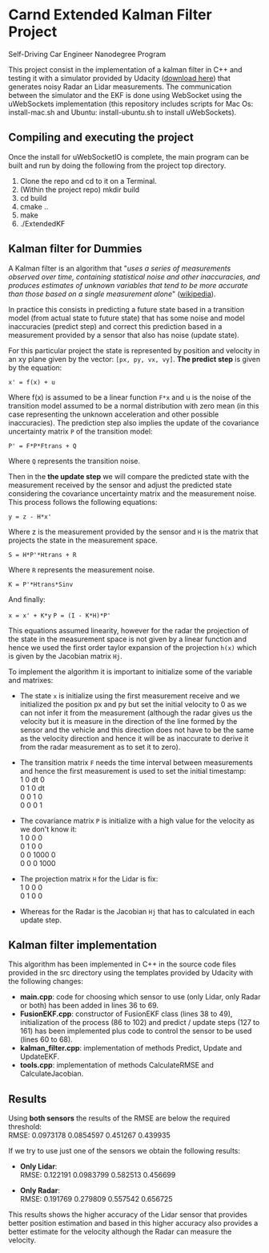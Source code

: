 # Carnd Extended Kalman Filter Project

Self-Driving Car Engineer Nanodegree Program

This project consist in the implementation of a kalman filter in C++ and testing it with a simulator provided by Udacity ([download here](https://github.com/udacity/self-driving-car-sim/releases)) that generates noisy Radar an Lidar measurements. The communication between the simulator and the EKF is done using WebSocket using the uWebSockets implementation (this repository includes scripts for Mac Os: install-mac.sh and Ubuntu: install-ubuntu.sh to install uWebSockets).


## Compiling and executing the project

Once the install for uWebSocketIO is complete, the main program can be built and run by doing the following from the project top directory.

1. Clone the repo and cd to it on a Terminal.
2. (Within the project repo) mkdir build
3. cd build
4. cmake ..
5. make
6. ./ExtendedKF

## Kalman filter for Dummies

A Kalman filter is an algorithm that "_uses a series of measurements observed over time, containing statistical noise and other inaccuracies, and produces estimates of unknown variables that tend to be more accurate than those based on a single measurement alone_" ([wikipedia](https://en.wikipedia.org/wiki/Kalman_filter)).

In practice this consists in predicting a future state based in a transition model (from actual state to future state) that has some noise and model inaccuracies (predict step) and correct this prediction based in a measurement provided by a sensor that also has noise (update state). 

For this particular project the state is represented by position and velocity in an xy plane given by the vector: `[px, py, vx, vy]`. **The predict step** is given by the equation:

`x' = f(x) + u`

Where f(x) is assumed to be a linear function `F*x` and u is the noise of the transition model assumed to be a normal distribution with zero mean (in this case representing the unknown acceleration and other possible inaccuracies).
The prediction step also implies the update of the covariance uncertainty matrix `P` of the transition model:

`P' = F*P*Ftrans + Q`

Where `Q` represents the transition noise.

Then in the **the update step** we will compare the predicted state with the measurement received by the sensor and adjust the predicted state considering the covariance uncertainty matrix and the measurement noise. This process follows the following equations:

`y = z - H*x'`

Where z is the measurement provided by the sensor and `H` is the matrix that projects the state in the measurement space.

`S = H*P'*Htrans + R`

Where `R` represents the measurement noise.

`K = P'*Htrans*Sinv`

And finally:

`x = x' + K*y`
`P = (I - K*H)*P'`

This equations assumed linearity, however for the radar the projection of the state in the measurement space is not given by a linear function and hence we used the first order taylor expansion of the projection `h(x)` which is given by the Jacobian matrix `Hj`.

To implement the algorithm it is important to initialize some of the variable and matrixes:
- The state `x` is initialize using the first measurement receive and we initialized the position px and py but set the initial velocity to 0 as we can not infer it from the measurement (although the radar gives us the velocity but it is measure in the direction of the line formed by the sensor and the vehicle and this direction does not have to be the same as the velocity direction and hence it will be as inaccurate to derive it from the radar measurement as to set it to zero).
- The transition matrix `F` needs the time interval between measurements and hence the first measurement is used to set the initial timestamp:  
1    0   dt    0  
0    1    0   dt  
0    0    1    0  
0    0    0    1  

- The covariance matrix `P` is initialize with a high value for the velocity as we don't know it:  
1    0    0    0  
0    1    0    0  
0    0 1000    0  
0    0    0 1000  

- The projection matrix `H` for the Lidar is fix:  
1    0    0    0  
0    1    0    0  

- Whereas for the Radar is the Jacobian `Hj` that has to calculated in each update step.


## Kalman filter implementation

This algorithm has been implemented in C++ in the source code files provided in the src directory using the templates provided by Udacity with the following changes:
- **main.cpp**: code for choosing which sensor to use (only Lidar, only Radar or both) has been added in lines 36 to 69.
- **FusionEKF.cpp**: constructor of FusionEKF class (lines 38 to 49), initialization of the process (86 to 102) and predict / update steps (127 to 161) has been implemented plus code to control the sensor to be used (lines 60 to 68).
- **kalman\_filter.cpp**: implementation of methods Predict, Update and UpdateEKF.
- **tools.cpp**: implementation of methods CalculateRMSE and CalculateJacobian.

## Results

Using **both sensors** the results of the RMSE are below the required threshold:  
RMSE:    	0.0973178 0.0854597  0.451267  0.439935

If we try to use just one of the sensors we obtain the following results:  
- **Only Lidar**:  
RMSE:    	 0.122191 0.0983799  0.582513  0.456699

- **Only Radar**:  
RMSE:    	0.191769 0.279809 0.557542 0.656725

This results shows the higher accuracy of the Lidar sensor that provides better position estimation and based in this higher accuracy also provides a better estimate for the velocity although the Radar can measure the velocity. 